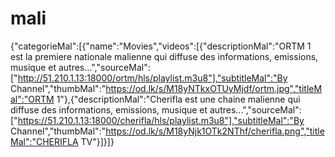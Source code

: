 # mali
{"categorieMal":[{"name":"Movies","videos":[{"descriptionMal":"ORTM 1 est  la premiere nationale malienne qui diffuse des informations, emissions, musique et autres...","sourceMal":["http://51.210.1.13:18000/ortm/hls/playlist.m3u8"],"subtitleMal":"By Channel","thumbMal":"https://od.lk/s/M18yNTkxOTUyMjdf/ortm.jpg","titleMal":"ORTM 1"},{"descriptionMal":"Cherifla est  une chaine malienne qui diffuse des informations, emissions, musique et autres...","sourceMal":["https://51.210.1.13:18000/cherifla/hls/playlist.m3u8"],"subtitleMal":"By Channel","thumbMal":"https://od.lk/s/M18yNjk1OTk2NThf/cherifla.png","titleMal":"CHERIFLA TV"}]}]}
